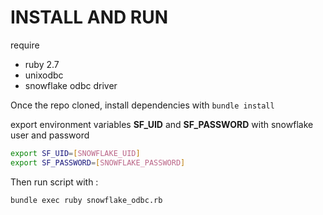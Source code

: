 # INSTALL AND RUN

require 
 - ruby 2.7
 - unixodbc
 - snowflake odbc driver

Once the repo cloned, install dependencies with ```bundle install```

export environment variables **SF_UID** and **SF_PASSWORD** with snowflake user and password

```bash
export SF_UID=[SNOWFLAKE_UID]
export SF_PASSWORD=[SNOWFLAKE_PASSWORD]
```

Then run script with :

```
bundle exec ruby snowflake_odbc.rb
```
